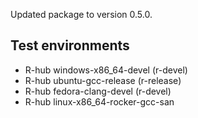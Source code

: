 Updated package to version 0.5.0.

## Test environments

  - R-hub windows-x86_64-devel (r-devel)
  - R-hub ubuntu-gcc-release (r-release)
  - R-hub fedora-clang-devel (r-devel)
  - R-hub linux-x86_64-rocker-gcc-san
